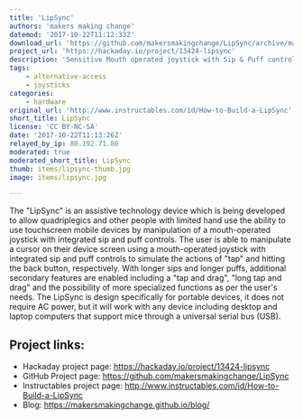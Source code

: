 ```yaml
---
title: 'LipSync'
authors: 'makers making change'
datemod: '2017-10-22T11:12:33Z'
download_url: 'https://github.com/makersmakingchange/LipSync/archive/master.zip'
project_url: 'https://hackaday.io/project/13424-lipsync'
description: 'Sensitive Mouth operated joystick with Sip & Puff controls integrated'
tags:
    - alternative-access
    - joysticks
categories:
    - hardware
original_url: 'http://www.instructables.com/id/How-to-Build-a-LipSync'
short_title: LipSync
license: 'CC BY-NC-SA'
date: '2017-10-22T11:13:26Z'
relayed_by_ip: 80.192.71.80
moderated: true
moderated_short_title: LipSync
thumb: items/lipsync-thumb.jpg
image: items/lipsync.jpg

---
```


The &quot;LipSync&quot; is an assistive technology device which is being developed to allow quadriplegics and other people with limited hand use the ability to use touchscreen mobile devices by manipulation of a mouth-operated joystick with integrated sip and puff controls. The user is able to manipulate a cursor on their device screen using a mouth-operated joystick with integrated sip and puff controls to simulate the actions of &quot;tap&quot; and hitting the back button, respectively. With longer sips and longer puffs, additional secondary features are enabled including a &quot;tap and drag&quot;, &quot;long tap and drag&quot; and the possibility of more specialized functions as per the user's needs. The LipSync is design specifically for portable devices, it does not require AC power, but it will work with any device including desktop and laptop computers that support mice through a universal serial bus (USB).

## Project links:

* Hackaday project page: https://hackaday.io/project/13424-lipsync
* GitHub Project page: https://github.com/makersmakingchange/LipSync
* Instructables project page: http://www.instructables.com/id/How-to-Build-a-LipSync
* Blog: https://makersmakingchange.github.io/blog/